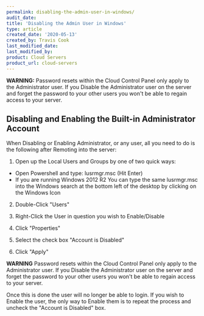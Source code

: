 ```yaml
---
permalink: disabling-the-admin-user-in-windows/
audit_date:
title: 'Disabling the Admin User in Windows'
type: article
created_date: '2020-05-13'
created_by: Travis Cook
last_modified_date:
last_modified_by:
product: Cloud Servers
product_url: cloud-servers
---
```


**WARNING:** Password resets within the Cloud Control Panel only apply to the Administrator user. If you Disable the Administrator user on the server and forget the password to your other users you won't be able to regain access to your server.

## Disabling and Enabling the Built-in Administrator Account

When Disabling or Enabling Administrator, or any user, all you need to do is the following after Remoting into the server:

1. Open up the Local Users and Groups by one of two quick ways:

- Open Powershell and type: lusrmgr.msc (Hit Enter)
- If you are running Windows 2012 R2 You can type the same lusrmgr.msc into the Windows search at the bottom left of the desktop by clicking on the Windows Icon

2. Double-Click "Users"

3. Right-Click the User in question you wish to Enable/Disable

4. Click "Properties"

5. Select the check box "Account is Disabled"

6. Click "Apply"

**WARNING** Password resets within the Cloud Control Panel only apply to the Administrator user. If you Disable the Administrator user on the server and forget the password to your other users you won't be able to regain access to your server.

Once this is done the user will no longer be able to login. If you wish to Enable the user, the only way to Enable them is to repeat the process and uncheck the "Account is Disabled" box.
